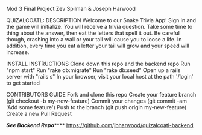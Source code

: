 Mod 3 Final Project
Zev Spilman & Joseph Harwood

QUIZALCOATL: DESCRIPTION
Welcome to our Snake Trivia App! Sign in and the game will initialize. You will receive a trivia question. Take some time to thing about the answer,  then eat the letters that spell it out. Be careful though, crashing into a wall or your tail will cause you to loose a life. In addition, every time you eat a letter your tail will grow and your speed will increase.

INSTALL INSTRUCTIONS
Clone down this repo and the backend repo
Run "npm start"
Run "rake db:migrate"
Run "rake db:seed"
Open up a rails server with "rails s"
In your browser, visit your local host at the path '/login' to get started

CONTRIBUTORS GUIDE
Fork and clone this repo
Create your feature branch (git checkout -b my-new-feature)
Commit your changes (git commit -am 'Add some feature')
Push to the branch (git push origin my-new-feature)
Create a new Pull Request

*******See Backend Repo***********
https://github.com/jbharwood/quizalcoatl-backend

